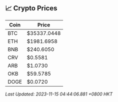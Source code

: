 ## 📈 Crypto Prices

| Coin | Price |
| ---- | ----- |
| BTC | $35337.0448 |
| ETH | $1981.6958 |
| BNB | $240.6050 |
| CRV | $0.5581 |
| ARB | $1.0730 |
| OKB | $59.5785 |
| DOGE | $0.0720 |

_Last Updated: 2023-11-15 04:44:06.881 +0800 HKT_